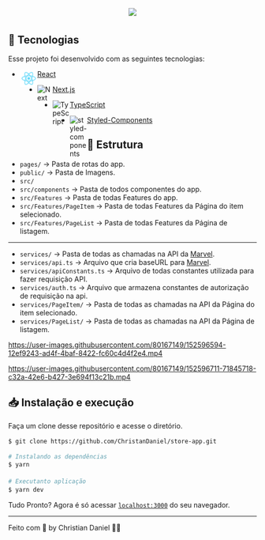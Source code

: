 <h1 align="center">
  <img width='140px'src="https://user-images.githubusercontent.com/80167149/152594361-5dece93e-2f26-48de-b089-f2f8aa987ca7.png" align="center"/>
</h1>

## 🚀 Tecnologias

Esse projeto foi desenvolvido com as seguintes tecnologias:
- [React](https://reactjs.org) <img align='left' alt='React' width='35px' src="https://raw.githubusercontent.com/github/explore/80688e429a7d4ef2fca1e82350fe8e3517d3494d/topics/react/react.png"/>

- [Next.js](https://nextjs.org/) <img align='left' alt='Next' width='31px' src="https://assets.vercel.com/image/upload/v1607554385/repositories/next-js/next-logo.png"/>

- [TypeScript](https://www.typescriptlang.org/) <img align='left' alt='TypeScript' width='35px' src="https://img.icons8.com/color/48/000000/typescript.png"/>

- [Styled-Components](https://styled-components.com/) <img align='left' alt="styled-components" width='35px' src="https://raw.githubusercontent.com/styled-components/brand/master/styled-components.png" />


## 📂 Estrutura

- `pages/` -> Pasta de rotas do app.
- `public/` -> Pasta de Imagens.
- `src/` 
- `src/components` -> Pasta de todos componentes do app.
- `src/Features` -> Pasta de todas Features do app.
- `src/Features/PageItem` -> Pasta de todas Features da Página do item selecionado.
- `src/Features/PageList` -> Pasta de todas Features da Página de listagem.

---
- `services/` -> Pasta de todas as chamadas na API da [Marvel](https://developer.marvel.com/).
- `services/api.ts` -> Arquivo que cria baseURL para [Marvel](https://developer.marvel.com/).
- `services/apiConstants.ts` -> Arquivo de todas constantes utilizada para fazer requisição API.
- `services/auth.ts` -> Arquivo que armazena constantes de autorização de requisição na api.
- `services/PageItem/` -> Pasta de todas as chamadas na API da Página do item selecionado.
- `services/PageList/` -> Pasta de todas as chamadas na API da Página de listagem.


https://user-images.githubusercontent.com/80167149/152596594-12ef9243-ad4f-4baf-8422-fc60c4d4f2e4.mp4

https://user-images.githubusercontent.com/80167149/152596711-71845718-c32a-42e6-b427-3e694f13c21b.mp4


## 📥 Instalação e execução

Faça um clone desse repositório e acesse o diretório.

```bash
$ git clone https://github.com/ChristanDaniel/store-app.git
```
```bash
# Instalando as dependências
$ yarn

# Executanto aplicação
$ yarn dev

```
Tudo Pronto? Agora é só acessar [`localhost:3000`](http://localhost:3000) do seu navegador.


---
Feito com 🧡 by Christian Daniel 👋🏻



